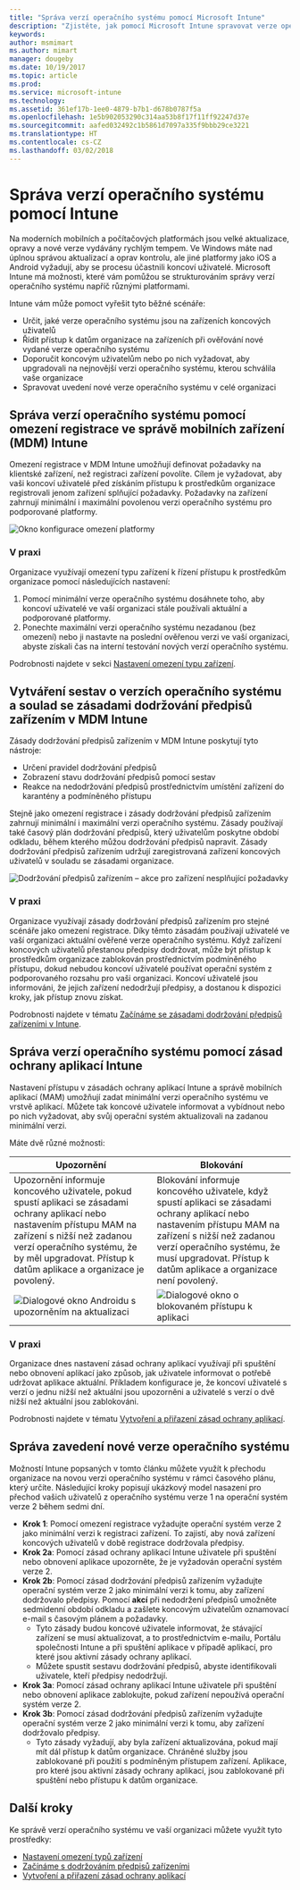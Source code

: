 ```yaml
---
title: "Správa verzí operačního systému pomocí Microsoft Intune"
description: "Zjistěte, jak pomocí Microsoft Intune spravovat verze operačního systému napříč platformami."
keywords: 
author: msmimart
ms.author: mimart
manager: dougeby
ms.date: 10/19/2017
ms.topic: article
ms.prod: 
ms.service: microsoft-intune
ms.technology: 
ms.assetid: 361ef17b-1ee0-4879-b7b1-d678b0787f5a
ms.openlocfilehash: 1e5b902053290c314aa53b8f17f11ff92247d37e
ms.sourcegitcommit: aafed032492c1b5861d7097a335f9bbb29ce3221
ms.translationtype: HT
ms.contentlocale: cs-CZ
ms.lasthandoff: 03/02/2018
---
```

# <a name="manage-operating-system-versions-with-intune"></a>Správa verzí operačního systému pomocí Intune
Na moderních mobilních a počítačových platformách jsou velké aktualizace, opravy a nové verze vydávány rychlým tempem. Ve Windows máte nad úplnou správou aktualizací a oprav kontrolu, ale jiné platformy jako iOS a Android vyžadují, aby se procesu účastnili koncoví uživatelé.  Microsoft Intune má možnosti, které vám pomůžou se strukturováním správy verzí operačního systému napříč různými platformami.

Intune vám může pomoct vyřešit tyto běžné scénáře: 
- Určit, jaké verze operačního systému jsou na zařízeních koncových uživatelů
- Řídit přístup k datům organizace na zařízeních při ověřování nové vydané verze operačního systému
- Doporučit koncovým uživatelům nebo po nich vyžadovat, aby upgradovali na nejnovější verzi operačního systému, kterou schválila vaše organizace
- Spravovat uvedení nové verze operačního systému v celé organizaci
  
## <a name="operating-system-version-control-using-intune-mobile-device-management-mdm-enrollment-restrictions"></a>Správa verzí operačního systému pomocí omezení registrace ve správě mobilních zařízení (MDM) Intune
Omezení registrace v MDM Intune umožňují definovat požadavky na klientské zařízení, než registraci zařízení povolíte. Cílem je vyžadovat, aby vaši koncoví uživatelé před získáním přístupu k prostředkům organizace registrovali jenom zařízení splňující požadavky. Požadavky na zařízení zahrnují minimální i maximální povolenou verzi operačního systému pro podporované platformy.
 
![Okno konfigurace omezení platformy](./media/os-version-platform-configurations.png) 
 
### <a name="in-practice"></a>V praxi
Organizace využívají omezení typu zařízení k řízení přístupu k prostředkům organizace pomocí následujících nastavení: 
1. Pomocí minimální verze operačního systému dosáhnete toho, aby koncoví uživatelé ve vaší organizaci stále používali aktuální a podporované platformy. 
2. Ponechte maximální verzi operačního systému nezadanou (bez omezení) nebo ji nastavte na poslední ověřenou verzi ve vaší organizaci, abyste získali čas na interní testování nových verzí operačního systému.

Podrobnosti najdete v sekci [Nastavení omezení typu zařízení](https://docs.microsoft.com/intune/enrollment-restrictions-set#set-device-type-restrictions).
 
## <a name="operating-system-version-reporting-and-compliance-with-intune-mdm-device-compliance-policies"></a>Vytváření sestav o verzích operačního systému a soulad se zásadami dodržování předpisů zařízením v MDM Intune
Zásady dodržování předpisů zařízením v MDM Intune poskytují tyto nástroje: 
- Určení pravidel dodržování předpisů
- Zobrazení stavu dodržování předpisů pomocí sestav
- Reakce na nedodržování předpisů prostřednictvím umístění zařízení do karantény a podmíněného přístupu

Stejně jako omezení registrace i zásady dodržování předpisů zařízením zahrnují minimální i maximální verzi operačního systému. Zásady používají také časový plán dodržování předpisů, který uživatelům poskytne období odkladu, během kterého můžou dodržování předpisů napravit. Zásady dodržování předpisů zařízením udržují zaregistrovaná zařízení koncových uživatelů v souladu se zásadami organizace.

![Dodržování předpisů zařízením – akce pro zařízení nesplňující požadavky](./media/os-version-actions-noncompliance.png) 

### <a name="in-practice"></a>V praxi
Organizace využívají zásady dodržování předpisů zařízením pro stejné scénáře jako omezení registrace. Díky těmto zásadám používají uživatelé ve vaší organizaci aktuální ověřené verze operačního systému. Když zařízení koncových uživatelů přestanou předpisy dodržovat, může být přístup k prostředkům organizace zablokován prostřednictvím podmíněného přístupu, dokud nebudou koncoví uživatelé používat operační systém z podporovaného rozsahu pro vaši organizaci. Koncoví uživatelé jsou informováni, že jejich zařízení nedodržují předpisy, a dostanou k dispozici kroky, jak přístup znovu získat.   

Podrobnosti najdete v tématu [Začínáme se zásadami dodržování předpisů zařízeními v Intune](https://docs.microsoft.com/intune/device-compliance-get-started).
 
## <a name="operating-system-version-controls-using-intune-app-protection-policies"></a>Správa verzí operačního systému pomocí zásad ochrany aplikací Intune    
Nastavení přístupu v zásadách ochrany aplikací Intune a správě mobilních aplikací (MAM) umožňují zadat minimální verzi operačního systému ve vrstvě aplikací. Můžete tak koncové uživatele informovat a vybídnout nebo po nich vyžadovat, aby svůj operační systém aktualizovali na zadanou minimální verzi.
 
Máte dvě různé možnosti: 

|Upozornění  |Blokování  |
|---------|---------|
|Upozornění informuje koncového uživatele, pokud spustí aplikaci se zásadami ochrany aplikací nebo nastavením přístupu MAM na zařízení s nižší než zadanou verzí operačního systému, že by měl upgradovat. Přístup k datům aplikace a organizace je povolený.|Blokování informuje koncového uživatele, když spustí aplikaci se zásadami ochrany aplikací nebo nastavením přístupu MAM na zařízení s nižší než zadanou verzí operačního systému, že musí upgradovat. Přístup k datům aplikace a organizace není povolený.|
|![Dialogové okno Androidu s upozorněním na aktualizaci](./media/os-version-update-warning.png)    |![Dialogové okno o blokovaném přístupu k aplikaci](./media/os-version-access-blocked.png)          |

 
### <a name="in-practice"></a>V praxi
Organizace dnes nastavení zásad ochrany aplikací využívají při spuštění nebo obnovení aplikací jako způsob, jak uživatele informovat o potřebě udržovat aplikace aktuální. Příkladem konfigurace je, že koncoví uživatelé s verzí o jednu nižší než aktuální jsou upozorněni a uživatelé s verzí o dvě nižší než aktuální jsou zablokováni.
 
Podrobnosti najdete v tématu [Vytvoření a přiřazení zásad ochrany aplikací](https://docs.microsoft.com/intune/app-protection-policies).

## <a name="managing-a-new-operating-system-version-rollout"></a>Správa zavedení nové verze operačního systému
Možností Intune popsaných v tomto článku můžete využít k přechodu organizace na novou verzi operačního systému v rámci časového plánu, který určíte. Následující kroky popisují ukázkový model nasazení pro přechod vašich uživatelů z operačního systému verze 1 na operační systém verze 2 během sedmi dní.
- **Krok 1**: Pomocí omezení registrace vyžadujte operační systém verze 2 jako minimální verzi k registraci zařízení. To zajistí, aby nová zařízení koncových uživatelů v době registrace dodržovala předpisy.
- **Krok 2a**: Pomocí zásad ochrany aplikací Intune uživatele při spuštění nebo obnovení aplikace upozorněte, že je vyžadován operační systém verze 2.
- **Krok 2b**: Pomocí zásad dodržování předpisů zařízením vyžadujte operační systém verze 2 jako minimální verzi k tomu, aby zařízení dodržovalo předpisy. Pomocí **akcí** při nedodržení předpisů umožněte sedmidenní období odkladu a zašlete koncovým uživatelům oznamovací e-mail s časovým plánem a požadavky.
  -  Tyto zásady budou koncové uživatele informovat, že stávající zařízení se musí aktualizovat, a to prostřednictvím e-mailu, Portálu společnosti Intune a při spuštění aplikace v případě aplikací, pro které jsou aktivní zásady ochrany aplikací.
  - Můžete spustit sestavu dodržování předpisů, abyste identifikovali uživatele, kteří předpisy nedodržují. 
- **Krok 3a**: Pomocí zásad ochrany aplikací Intune uživatele při spuštění nebo obnovení aplikace zablokujte, pokud zařízení nepoužívá operační systém verze 2.
- **Krok 3b**: Pomocí zásad dodržování předpisů zařízením vyžadujte operační systém verze 2 jako minimální verzi k tomu, aby zařízení dodržovalo předpisy.
  - Tyto zásady vyžadují, aby byla zařízení aktualizována, pokud mají mít dál přístup k datům organizace. Chráněné služby jsou zablokované při použití s podmíněným přístupem zařízení. Aplikace, pro které jsou aktivní zásady ochrany aplikací, jsou zablokované při spuštění nebo přístupu k datům organizace.

## <a name="next-steps"></a>Další kroky
Ke správě verzí operačního systému ve vaší organizaci můžete využít tyto prostředky: 

- [Nastavení omezení typů zařízení](https://docs.microsoft.com/intune/enrollment-restrictions-set#set-device-type-restrictions)
- [Začínáme s dodržováním předpisů zařízeními](https://docs.microsoft.com/intune/device-compliance-get-started)
- [Vytvoření a přiřazení zásad ochrany aplikací](https://docs.microsoft.com/intune/app-protection-policies)
